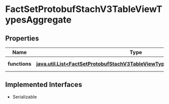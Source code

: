 

# FactSetProtobufStachV3TableViewTypesAggregate


## Properties

Name | Type | Description | Notes
------------ | ------------- | ------------- | -------------
**functions** | [**java.util.List&lt;FactSetProtobufStachV3TableViewTypesAggregateTypesFunction&gt;**](FactSetProtobufStachV3TableViewTypesAggregateTypesFunction.md) |  |  [optional] [readonly]


## Implemented Interfaces

* Serializable


